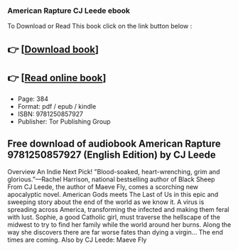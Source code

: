 ### American Rapture CJ Leede ebook

To Download or Read This book click on the link button below :

## 👉  [**[Download book](http://get-pdfs.com/download.php?group=book&from=github.com&id=719168&lnk=1065 "Download book")**]

## 👉  [**[Read online book](http://get-pdfs.com/download.php?group=book&from=github.com&id=719168&lnk=1065 "Read online book")**]


* Page: 384
* Format: pdf / epub / kindle
* ISBN: 9781250857927
* Publisher: Tor Publishing Group



## Free download of audiobook American Rapture 9781250857927 (English Edition) by CJ Leede


Overview
An Indie Next Pick! &quot;Blood-soaked, heart-wrenching, grim and glorious.”—Rachel Harrison, national bestselling author of Black Sheep From CJ Leede, the author of Maeve Fly, comes a scorching new apocalyptic novel. American Gods meets The Last of Us in this epic and sweeping story about the end of the world as we know it. A virus is spreading across America, transforming the infected and making them feral with lust. Sophie, a good Catholic girl, must traverse the hellscape of the midwest to try to find her family while the world around her burns. Along the way she discovers there are far worse fates than dying a virgin… The end times are coming. Also by CJ Leede: Maeve Fly



